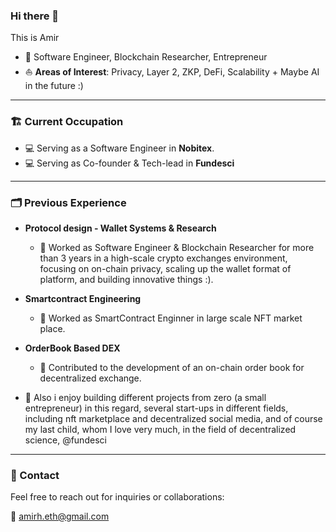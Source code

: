 ### Hi there 👋

This is Amir

- 🔭 Software Engineer, Blockchain Researcher, Entrepreneur
- ⛵ **Areas of Interest**: Privacy, Layer 2, ZKP, DeFi, Scalability + Maybe AI in the future :) 

---
### 🏗️ Current Occupation 
  - 💻 Serving as a Software Engineer in **Nobitex**.
  - 💻 Serving as Co-founder & Tech-lead in **Fundesci**

---
### 🗂️ Previous Experience
  
- **Protocol design - Wallet Systems & Research**  
  - 💼 Worked as Software Engineer & Blockchain Researcher for more than 3 years in a high-scale crypto exchanges environment, focusing on on-chain privacy, scaling up the wallet format of platform, and building innovative things :).
- **Smartcontract Engineering**
  - 💼 Worked as SmartContract Enginner in large scale NFT market place.
- **OrderBook Based DEX**  
  - 🎯 Contributed to the development of an on-chain order book for decentralized exchange.
  
- 💼 Also i enjoy building different projects from zero (a small entrepreneur) in this regard, several start-ups in different fields, including nft marketplace and decentralized social media, and of course my last child, whom I love very much, in the field of decentralized science, @fundesci

---
### 📧 Contact

Feel free to reach out for inquiries or collaborations:

📧 [amirh.eth@gmail.com](mailto:amirh.eth@gmail.com)
